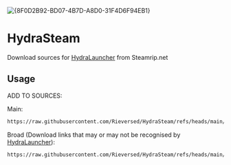 ![{8F0D2B92-BD07-4B7D-A8D0-31F4D6F94EB1}](https://github.com/user-attachments/assets/ceab19f5-7e57-408c-8c54-504a928042e9)


# HydraSteam
Download sources for [HydraLauncher](https://hydralauncher.gg/) from Steamrip.net

## Usage

ADD TO SOURCES:

Main:
```bash
https://raw.githubusercontent.com/Rieversed/HydraSteam/refs/heads/main/hydrasteam.json
```

Broad (Download links that may or may not be recognised by [HydraLauncher](https://hydralauncher.gg/)):
```bash
https://raw.githubusercontent.com/Rieversed/HydraSteam/refs/heads/main/hydrasteam_broad.json
```
